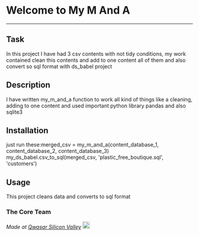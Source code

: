 # Welcome to My M And A
***

## Task
In this project I have had 3 csv contents with not tidy conditions, my work contained clean this contents and add to one content all of them and also convert so sql format with ds_babel project
## Description
I have written my_m_and_a function to work all kind of things like a cleaning, adding to one content and used important python library pandas and also sqlite3
## Installation
just run these:merged_csv = my_m_and_a(content_database_1, content_database_2, content_database_3)
my_ds_babel.csv_to_sql(merged_csv, 'plastic_free_boutique.sql', 'customers')
## Usage
This project cleans data and converts to sql format
### The Core Team


<span><i>Made at <a href='https://qwasar.io'>Qwasar Silicon Valley</a></i></span>
<span><img alt='Qwasar Silicon Valley Logo' src='https://storage.googleapis.com/qwasar-public/qwasar-logo_50x50.png' width='20px'></span>
